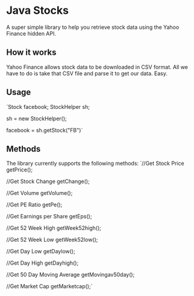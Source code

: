 Java Stocks 
============

A super simple library to help you retrieve stock data using the Yahoo Finance hidden API. 

## How it works 

Yahoo Finance allows stock data to be downloaded in CSV format. All we have to do is take that CSV file and parse it to get our data. Easy. 

## Usage 

`Stock facebook; 
StockHelper sh; 

sh = new StockHelper(); 

facebook = sh.getStock("FB")` 

## Methods 

The library currently supports the following methods: 
`//Get Stock Price 
getPrice(); 

//Get Stock Change 
getChange();
 
//Get Volume 
getVolume(); 

//Get PE Ratio 
getPe(); 

//Get Earnings per Share 
getEps(); 

//Get 52 Week High 
getWeek52high(); 

//Get 52 Week Low 
getWeek52low(); 

//Get Day Low 
getDaylow(); 

//Get Day High 
getDayhigh(); 

//Get 50 Day Moving Average 
getMovingav50day(); 

//Get Market Cap 
getMarketcap();`
